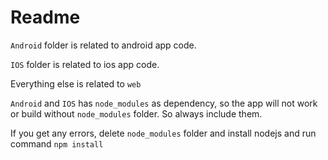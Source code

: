 # Readme

`Android` folder is related to android app code.

`IOS` folder is related to ios app code.

Everything else is related to `web`

`Android` and `IOS` has `node_modules` as dependency, so the app will not work or build without `node_modules` folder. So always include them. 

If you get any errors, delete `node_modules` folder and install nodejs and run command `npm install`

